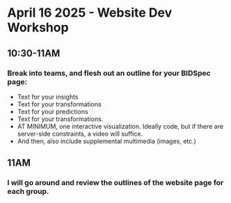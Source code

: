 # April 16 2025 - Website Dev Workshop 

## 10:30-11AM 
### Break into teams, and flesh out an outline for your BIDSpec page: 
- Text for your insights 
- Text for your transformations 
- Text for your predictions 
- Text for your transformations. 
- AT MINIMUM, one interactive visualization. Ideally code, but if there are server-side constraints, a video will suffice. 
- And then, also include supplemental multimedia (images, etc.) 

## 11AM 
### I will go around and review the outlines of the website page for each group. 
